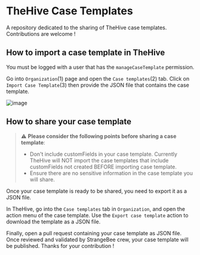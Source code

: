 # TheHive Case Templates

A repository dedicated to the sharing of TheHive case templates. Contributions are welcome !

## How to import a case template in TheHive

You must be logged with a user that has the `manageCaseTemplate` permission. 

Go into `Organization`(1) page and open the `Case templates`(2) tab. Click on `Import Case Template`(3) then provide the JSON file that contains the case template. 

![image](https://user-images.githubusercontent.com/32546144/170098781-4205610a-c2c4-4ffe-ab22-74661f4e8d33.png)


## How to share your case template 

> :warning: **Please consider the following points before sharing a case template**: 
> 
> - Don't include customFields in your case template. Currently TheHive will NOT import the case templates that include customFields not created BEFORE importing case template.
> - Ensure there are no sensitive information in the case template you will share.

Once your case template is ready to be shared, you need to export it as a JSON file.

In TheHive, go into the `Case templates` tab in `Organization`, and open the action menu of the case template. Use the `Export case template` action to download the template as a JSON file. 

Finally, open a pull request containing your case template as JSON file. Once reviewed and validated by StrangeBee crew, your case template will be published. Thanks for your contribution ! 
